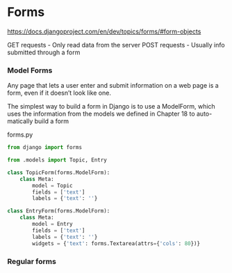 # Forms

https://docs.djangoproject.com/en/dev/topics/forms/#form-objects

GET requests - Only read data from the server
POST requests - Usually info submitted through a form

### Model Forms

Any page that lets a user enter and submit information on a web page is a form, even if it doesn’t look like one.

The simplest way to build a form in Django is to use a ModelForm, which uses the information from the models we 
defined in Chapter 18 to auto-matically build a form

forms.py
```python
from django import forms

from .models import Topic, Entry

class TopicForm(forms.ModelForm):
    class Meta:
        model = Topic
        fields = ['text']
        labels = {'text': ''}

class EntryForm(forms.ModelForm):
    class Meta:
        model = Entry
        fields = ['text']
        labels = {'text': ''}
        widgets = {'text': forms.Textarea(attrs={'cols': 80})}
```       
 ### Regular forms
 
 
